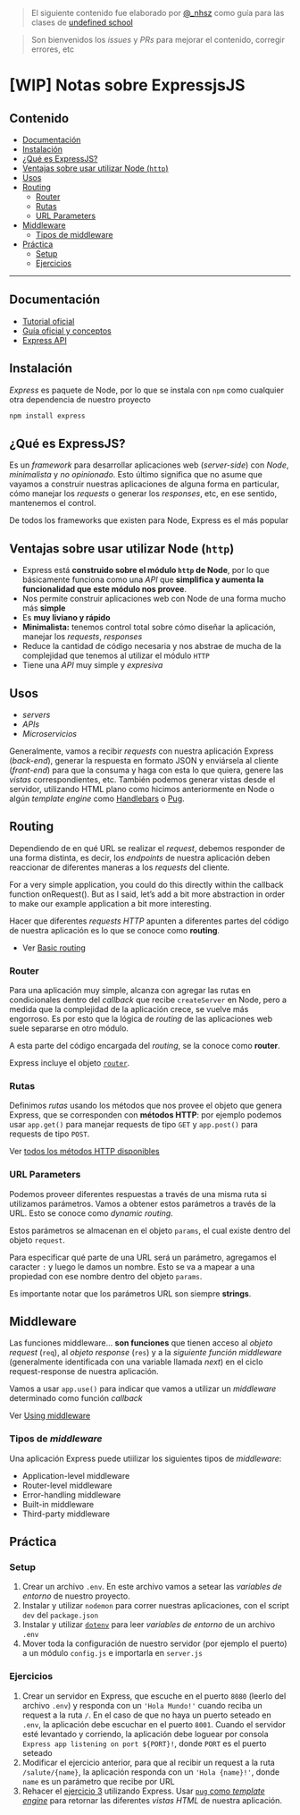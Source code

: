 > El siguiente contenido fue elaborado por [@_nhsz](https://twitter.com/_nhsz) como guía para las clases de [undefined school](https://twitter.com/undefinedSchool)

> Son bienvenidos los _issues_ y _PRs_ para mejorar el contenido, corregir errores, etc

# [WIP] Notas sobre ExpressjsJS

## Contenido

- [Documentación](#documentación)
- [Instalación](#instalación)
- [¿Qué es ExpressJS?](#qué-es-expressjs)
- [Ventajas sobre usar utilizar Node (`http`)](#ventajas-sobre-usar-utilizar-node-http)
- [Usos](#usos)
- [Routing](#routing)
  - [Router](#router)
  - [Rutas](#rutas)
  - [URL Parameters](#url-parameters)
- [Middleware](#middleware)
  - [Tipos de middleware](#tipos-de-middleware)
- [Práctica](#práctica)
  - [Setup](#setup)
  - [Ejercicios](#ejercicios)

---

## Documentación

- [Tutorial oficial](https://expressjs.com/en/starter/installing.html)
- [Guía oficial y conceptos](https://expressjs.com/en/guide/routing.html)
- [Express API](https://expressjs.com/en/5x/api.html)

## Instalación   

_Express_ es paquete de Node, por lo que se instala con `npm` como cualquier otra dependencia de nuestro proyecto

```js
npm install express
```

## ¿Qué es ExpressJS?

Es un _framework_ para desarrollar aplicaciones web (_server-side_) con _Node_, _minimalista_ y _no opinionado_. Esto último significa que no asume que vayamos a construir nuestras aplicaciones de alguna forma en particular, cómo manejar los _requests_ o generar los _responses_, etc, en ese sentido, mantenemos el control.

De todos los frameworks que existen para Node, Express es el más popular

## Ventajas sobre usar utilizar Node (`http`)

- Express está **construido sobre el módulo `http` de Node**, por lo que básicamente funciona como una _API_ que **simplifica y aumenta la funcionalidad que este módulo nos provee**.
- Nos permite construir aplicaciones web con Node de una forma mucho más **simple**
- Es **muy liviano y rápido**
- **Minimalista:** tenemos control total sobre cómo diseñar la aplicación, manejar los _requests_, _responses_
- Reduce la cantidad de código necesaria y nos abstrae de mucha de la complejidad que tenemos al utilizar el módulo `HTTP`
- Tiene una _API_ muy simple y _expresiva_

## Usos

- _servers_
- _APIs_
- _Microservicios_

Generalmente, vamos a recibir _requests_ con nuestra aplicación Express (_back-end_), generar la respuesta en formato JSON y enviársela al cliente (_front-end_) para que la consuma y haga con esta lo que quiera, genere las _vistas_ correspondientes, etc. También podemos generar vistas desde el servidor, utilizando HTML plano como hicimos anteriormente en Node o algún _template engine_ como [Handlebars](https://handlebarsjs.com/) o [Pug](https://pugjs.org/). 

## Routing

Dependiendo de en qué URL se realizar el _request_, debemos responder de una forma distinta, es decir, los _endpoints_ de nuestra aplicación deben reaccionar de diferentes maneras a los _requests_ del cliente.

For a very simple application, you could do this directly within the callback function onRequest().
But as I said, let’s add a bit more abstraction in order to make our example application a bit more
interesting.

Hacer que diferentes _requests HTTP_ apunten a diferentes partes del código de nuestra aplicación es lo que se conoce como **routing**. 

- Ver [Basic routing](https://expressjs.com/en/starter/basic-routing.html)

### Router

Para una aplicación muy simple, alcanza con agregar las rutas en condicionales dentro del _callback_ que recibe `createServer` en Node, pero a medida que la complejidad de la aplicación crece, se vuelve más engorroso. Es por esto que la lógica de _routing_ de las aplicaciones web suele separarse en otro módulo.

A esta parte del código encargada del _routing_, se la conoce como **router**.

Express incluye el objeto [`router`](http://expressjs.com/en/4x/api.html#router).

### Rutas

Definimos _rutas_ usando los métodos que nos provee el objeto que genera Express, que se corresponden con **métodos HTTP**: por ejemplo podemos usar `app.get()` para manejar requests de tipo `GET` y `app.post()` para requests de tipo `POST`. 

Ver [todos los métodos HTTP disponibles](https://expressjs.com/en/4x/api.html#app.METHOD)

### URL Parameters

Podemos proveer diferentes respuestas a través de una misma ruta si utilizamos parámetros. Vamos a obtener estos parámetros a través de la URL. Esto se conoce como _dynamic routing_.

Estos parámetros se almacenan en el objeto `params`, el cual existe dentro del objeto `request`.

Para especificar qué parte de una URL será un parámetro, agregamos el caracter `:` y luego le damos un nombre. Esto se va a mapear a una propiedad con ese nombre dentro del objeto `params`. 

Es importante notar que los parámetros URL son siempre **strings**.

## Middleware

Las funciones middleware... **son funciones** que tienen acceso al _objeto request_ (`req`), al _objeto response_ (`res`) y a la _siguiente función middleware_ (generalmente identificada con una variable llamada _next_) en el ciclo request-response de nuestra aplicación.

Vamos a usar `app.use()` para indicar que vamos a utilizar un _middleware_ determinado como función _callback_

Ver [Using middleware](https://expressjs.com/en/guide/using-middleware.html)

### Tipos de _middleware_

Una aplicación Express puede utiilizar los siguientes tipos de _middleware_:

- Application-level middleware
- Router-level middleware
- Error-handling middleware
- Built-in middleware
- Third-party middleware

## Práctica

### Setup

1. Crear un archivo `.env`. En este archivo vamos a setear las _variables de entorno_ de nuestro proyecto. 
2. Instalar y utilizar `nodemon` para correr nuestras aplicaciones, con el script `dev` del `package.json`
3. Instalar y utilizar [`dotenv`](https://www.npmjs.com/package/dotenv) para leer _variables de entorno_ de un archivo `.env`
4. Mover toda la configuración de nuestro servidor (por ejemplo el puerto) a un módulo `config.js` e importarla en `server.js`

### Ejercicios

1. Crear un servidor en Express, que escuche en el puerto `8080` (leerlo del archivo `.env`) y responda con un `'Hola Mundo!'` cuando reciba un request a la ruta `/`. En el caso de que no haya un puerto seteado en `.env`, la aplicación debe escuchar en el puerto `8001`. Cuando el servidor esté levantado y corriendo, la aplicación debe loguear por consola `Express app listening on port ${PORT}!`, donde `PORT` es el puerto seteado
2. Modificar el ejercicio anterior, para que al recibir un request a la ruta `/salute/{name}`, la aplicación responda con un `'Hola {name}!'`, donde `name` es un parámetro que recibe por URL 
3. Rehacer el [ejercicio 3](https://github.com/undefinedschool/notes-nodejs#ejercicios-1) utilizando Express. Usar [`pug` como _template engine_](http://expressjs.com/en/guide/using-template-engines.html) para retornar las diferentes _vistas HTML_ de nuestra aplicación.
